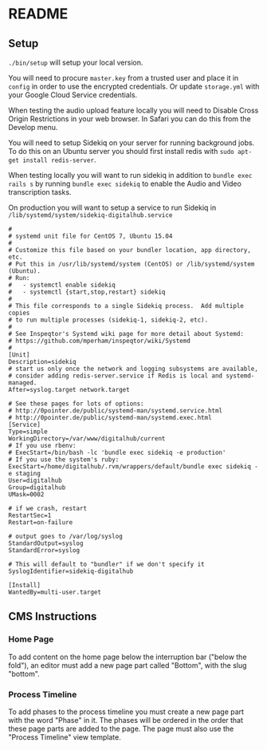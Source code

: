 # README

## Setup
`./bin/setup` will setup your local version.

You will need to procure `master.key` from a trusted user and place it in `config` in order to use the encrypted credentials. Or update `storage.yml` with your Google Cloud Service credentials.

When testing the audio upload feature locally you will need to Disable Cross Origin Restrictions in your web browser. In Safari you can do this from the Develop menu.

You will need to setup Sidekiq on your server for running background jobs. To do this on an Ubuntu server you should first install redis with `sudo apt-get install redis-server`.

When testing locally you will want to run sidekiq in addition to `bundle exec rails s` by running `bundle exec sidekiq` to enable the Audio and Video transcription tasks.

On production you will want to setup a service to run Sidekiq in `/lib/systemd/system/sidekiq-digitalhub.service`

```
#
# systemd unit file for CentOS 7, Ubuntu 15.04
#
# Customize this file based on your bundler location, app directory, etc.
# Put this in /usr/lib/systemd/system (CentOS) or /lib/systemd/system (Ubuntu).
# Run:
#   - systemctl enable sidekiq
#   - systemctl {start,stop,restart} sidekiq
#
# This file corresponds to a single Sidekiq process.  Add multiple copies
# to run multiple processes (sidekiq-1, sidekiq-2, etc).
#
# See Inspeqtor's Systemd wiki page for more detail about Systemd:
# https://github.com/mperham/inspeqtor/wiki/Systemd
#
[Unit]
Description=sidekiq
# start us only once the network and logging subsystems are available,
# consider adding redis-server.service if Redis is local and systemd-managed.
After=syslog.target network.target

# See these pages for lots of options:
# http://0pointer.de/public/systemd-man/systemd.service.html
# http://0pointer.de/public/systemd-man/systemd.exec.html
[Service]
Type=simple
WorkingDirectory=/var/www/digitalhub/current
# If you use rbenv:
# ExecStart=/bin/bash -lc 'bundle exec sidekiq -e production'
# If you use the system's ruby:
ExecStart=/home/digitalhub/.rvm/wrappers/default/bundle exec sidekiq -e staging
User=digitalhub
Group=digitalhub
UMask=0002

# if we crash, restart
RestartSec=1
Restart=on-failure

# output goes to /var/log/syslog
StandardOutput=syslog
StandardError=syslog

# This will default to "bundler" if we don't specify it
SyslogIdentifier=sidekiq-digitalhub

[Install]
WantedBy=multi-user.target
```

## CMS Instructions

### Home Page

To add content on the home page below the interruption bar
("below the fold"), an editor must add a new page part called "Bottom", with the
slug "bottom".

### Process Timeline

To add phases to the process timeline you must create a new page part with the word "Phase" in it. The phases will be ordered in the order that these page parts are added to the page. The page must also use the "Process Timeline" view template.
